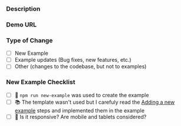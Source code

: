 ### Description

<!--
  ✍️ Write a short summary of your work. Screenshots and videos are welcome!
-->

### Demo URL

<!--
  Provide a URL to a live deployment where we can test your PR. If a demo isn't possible feel free to omit this section.
-->

### Type of Change

- [ ] New Example
- [ ] Example updates (Bug fixes, new features, etc.)
- [ ] Other (changes to the codebase, but not to examples)

### New Example Checklist

- [ ] 🛫 `npm run new-example` was used to create the example
- [ ] 📚 The template wasn't used but I carefuly read the [Adding a new example](https://github.com/vercel/examples#adding-a-new-example) steps and implemented them in the example
- [ ] 📱 Is it responsive? Are mobile and tablets considered?

